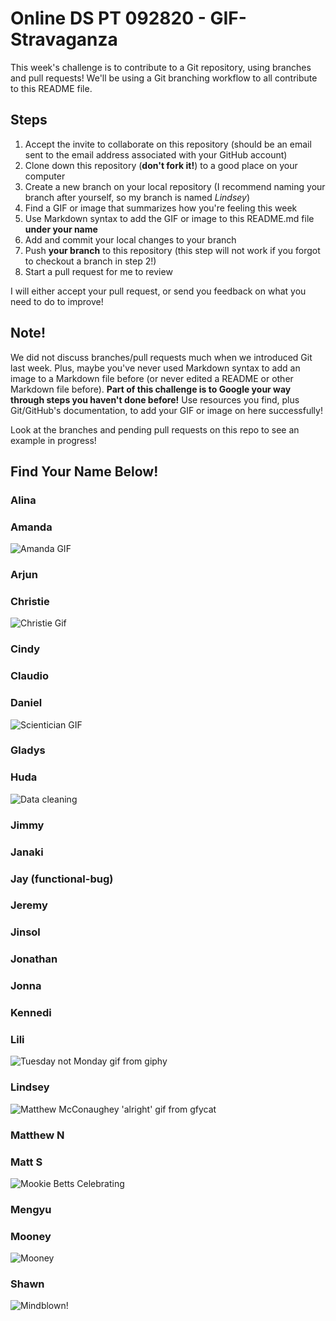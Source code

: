 # Online DS PT 092820 - GIF-Stravaganza

This week's challenge is to contribute to a Git repository, using branches and pull requests! We'll be using a Git branching workflow to all contribute to this README file.

## Steps

1. Accept the invite to collaborate on this repository (should be an email sent to the email address associated with your GitHub account)
2. Clone down this repository (**don't fork it!**) to a good place on your computer
3. Create a new branch on your local repository (I recommend naming your branch after yourself, so my branch is named *Lindsey*)
4. Find a GIF or image that summarizes how you're feeling this week
5. Use Markdown syntax to add the GIF or image to this README.md file **under your name**
6. Add and commit your local changes to your branch
7. Push **your branch** to this repository (this step will not work if you forgot to checkout a branch in step 2!)
8. Start a pull request for me to review

I will either accept your pull request, or send you feedback on what you need to do to improve!

## Note!

We did not discuss branches/pull requests much when we introduced Git last week. Plus, maybe you've never used Markdown syntax to add an image to a Markdown file before (or never edited a README or other Markdown file before). **Part of this challenge is to Google your way through steps you haven't done before!** Use resources you find, plus Git/GitHub's documentation, to add your GIF or image on here successfully!

Look at the branches and pending pull requests on this repo to see an example in progress!

## Find Your Name Below!

### Alina


### Amanda
![Amanda GIF](https://media.giphy.com/media/l1KVb2dUcmuGG4tby/giphy.gif)

### Arjun


### Christie
![Christie Gif](https://media.giphy.com/media/IRZE8JX2BQikM/giphy.gif)

### Cindy


### Claudio


### Daniel
![Scientician GIF](https://media.giphy.com/media/d6sLkjQqIY0nndhJIg/giphy.gif)

### Gladys


### Huda
![Data cleaning](https://media.giphy.com/media/kXBVtKjLxINji/giphy.gif)


### Jimmy


### Janaki


### Jay (functional-bug)


### Jeremy


### Jinsol


### Jonathan


### Jonna


### Kennedi


### Lili
![Tuesday not Monday gif from giphy](https://media.giphy.com/media/idkWREpGm89wwwwAES/giphy.gif)

### Lindsey

![Matthew McConaughey 'alright' gif from gfycat](https://thumbs.gfycat.com/GrossImpracticalBichonfrise-size_restricted.gif)

### Matthew N


### Matt S

![Mookie Betts Celebrating](https://media.giphy.com/media/PXiI96unZWyR3Txl6o/giphy.gif)

### Mengyu


### Mooney
![Mooney](https://media.giphy.com/media/3o752gZdDHjObx309W/giphy.gif)

### Shawn
![Mindblown!](https://media.giphy.com/media/OK27wINdQS5YQ/giphy.gif)
